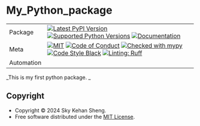 # My_Python_package

| |                                                                                                                                                                                                                                                                                                                                                                                                                                                                                                                                                                                                            |
|---|------------------------------------------------------------------------------------------------------------------------------------------------------------------------------------------------------------------------------------------------------------------------------------------------------------------------------------------------------------------------------------------------------------------------------------------------------------------------------------------------------------------------------------------------------------------------------------------------------------|
| Package | [![Latest PyPI Version](https://img.shields.io/pypi/v/my_python_package.svg)](https://pypi.org/project/my_python_package/) [![Supported Python Versions](https://img.shields.io/pypi/pyversions/my_python_package.svg)](https://pypi.org/project/my_python_package/) [![Documentation](https://readthedocs.org/projects/my_python_package/badge/?version=latest)](https://my_python_package.readthedocs.io/en/latest/?badge=latest)                                                                                                                                                                              |
| Meta | [![MIT](https://img.shields.io/pypi/l/my_python_package.svg)](LICENSE) [![Code of Conduct](https://img.shields.io/badge/Contributor%20Covenant-v2.0%20adopted-ff69b4.svg)](.github/CODE_OF_CONDUCT.md) [![Checked with mypy](https://www.mypy-lang.org/static/mypy_badge.svg)](https://mypy-lang.org/) [![Code Style Black](https://img.shields.io/badge/code%20style-black-000000.svg)](https://github.com/ambv/black) [![Linting: Ruff](https://img.shields.io/endpoint?url=https://raw.githubusercontent.com/charliermarsh/ruff/main/assets/badge/v2.json)](https://github.com/astral-sh/ruff) |
| Automation |                                                                                                                                                                                                                                                                                                                                                                                                                                       |

_This is my first python package. 
_

## Copyright

- Copyright © 2024 Sky Kehan Sheng.
- Free software distributed under the [MIT License](./LICENSE).

